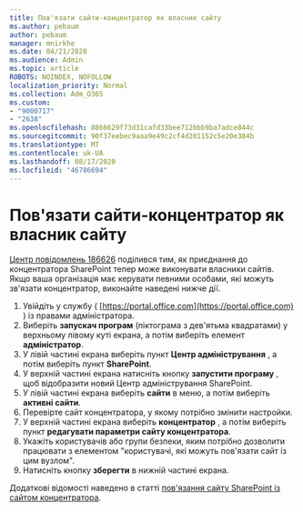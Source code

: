 ```yaml
---
title: Пов'язати сайти-концентратор як власник сайту
ms.author: pebaum
author: pebaum
manager: mnirkhe
ms.date: 04/21/2020
ms.audience: Admin
ms.topic: article
ROBOTS: NOINDEX, NOFOLLOW
localization_priority: Normal
ms.collection: Adm_O365
ms.custom:
- "9000717"
- "2638"
ms.openlocfilehash: 8866629f73d31cafd33bee712bbb9ba7adce844c
ms.sourcegitcommit: 90f37eebec9aaa9e49c2cf4d201152c5e20e384b
ms.translationtype: MT
ms.contentlocale: uk-UA
ms.lasthandoff: 08/17/2020
ms.locfileid: "46786694"
---
```

# <a name="associate-hub-sites-as-site-owner"></a>Пов'язати сайти-концентратор як власник сайту

[Центр повідомлень 186626](https://admin.microsoft.com/Adminportal/Home?source=applauncher#/MessageCenter?id=MC186626) поділився тим, як приєднання до концентратора SharePoint тепер може виконувати власники сайтів. Якщо ваша організація має керувати певними особами, які можуть зв'язати концентратор, виконайте наведені нижче дії. 

1. Увійдіть у службу ( [https://portal.office.com](https://portal.office.com) ) із правами адміністратора.
2. Виберіть **запускач програм** (піктограма з дев'ятьма квадратами) у верхньому лівому куті екрана, а потім виберіть елемент **адміністратор**.
3. У лівій частині екрана виберіть пункт **Центр адміністрування** , а потім виберіть пункт **SharePoint**.
4. У верхній частині екрана натисніть кнопку **запустити програму** , щоб відобразити новий Центр адміністрування SharePoint.
5. У лівій частині екрана виберіть **сайти** в меню, а потім виберіть **активні сайти**.
6. Перевірте сайт концентратора, у якому потрібно змінити настройки.
7. У верхній частині екрана виберіть **концентратор** , а потім виберіть пункт **редагувати параметри сайту концентратора**.
8. Укажіть користувачів або групи безпеки, яким потрібно дозволити працювати з елементом "користувачі, які можуть пов'язати сайт із цим вузлом".
9. Натисніть кнопку **зберегти** в нижній частині екрана.

Додаткові відомості наведено в статті [пов'язання сайту SharePoint із сайтом концентратора](https://support.office.com/article/associate-a-sharepoint-site-with-a-hub-site-ae0009fd-af04-4d3d-917d-88edb43efc05). 
